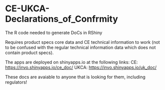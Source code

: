 # CE-UKCA-Declarations_of_Confrmity
The R code needed to generate DoCs in RShiny

Requires product specs core data and CE technical information to work (not to be confused with the regular technical information data which does not contain product specs).

The apps are deployed on shinyapps.io at the following links:
CE: https://invo.shinyapps.io/ce_doc/
UKCA: https://invo.shinyapps.io/uk_doc/

These docs are avaiable to anyone that is looking for them, including regulators!
